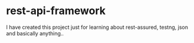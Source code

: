 # rest-api-framework

I have created this project just for learning about rest-assured, testng, json and basically anything.. 
